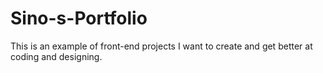 # Sino-s-Portfolio
This is an example of front-end projects I want to create and get better at coding and designing. 
